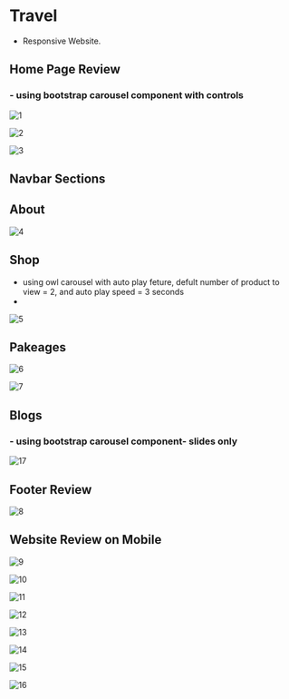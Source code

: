 # Travel

- Responsive Website.

## Home Page Review

  ### - using bootstrap carousel component with controls 
  
  ![1](https://user-images.githubusercontent.com/106487998/188139171-c2816532-0b7a-4485-ab4f-b3de8e0e480a.PNG)

  ![2](https://user-images.githubusercontent.com/106487998/188137865-91f4b3d6-c295-4e4a-aff6-fb87456e4803.PNG)
  
  ![3](https://user-images.githubusercontent.com/106487998/188137871-23844f26-6c5f-4def-ae5a-a985c8cef332.PNG)

## Navbar Sections

  ## About 
  
  ![4](https://user-images.githubusercontent.com/106487998/188143385-521e7d74-da2d-4361-8ff2-f090db5c67a1.PNG)
  
## Shop
- using owl carousel with auto play feture, defult number of product to view = 2, and auto play speed = 3 seconds 
- 
![5](https://user-images.githubusercontent.com/106487998/188137931-c511b218-a12a-4f3c-8da8-11c22899db65.PNG)

## Pakeages 
![6](https://user-images.githubusercontent.com/106487998/188137934-40af3ae1-5720-469b-bd41-a2218831cbe0.PNG)

![7](https://user-images.githubusercontent.com/106487998/188137953-a6d3b037-a007-4967-86cf-22ab941e47f2.PNG)

## Blogs

 ### - using bootstrap carousel component- slides only 
 
![17](https://user-images.githubusercontent.com/106487998/188146217-deb82d1a-d8ac-407e-a5ab-b424a2da3585.PNG)

## Footer Review 

![8](https://user-images.githubusercontent.com/106487998/188137964-37e7fd9f-04d3-4140-9939-11dc575fc7d5.PNG)


## Website Review on Mobile

![9](https://user-images.githubusercontent.com/106487998/188139365-38dfb765-d1ae-4aa3-a2a7-0520400b76c7.PNG)

![10](https://user-images.githubusercontent.com/106487998/188139369-17fdc7aa-cc93-46c0-b617-0c57adf06c1b.PNG)

![11](https://user-images.githubusercontent.com/106487998/188139373-abf01aff-4503-4c44-a0aa-b77a3983fcc3.PNG)

![12](https://user-images.githubusercontent.com/106487998/188139446-9094f168-2ee3-4cf0-87c6-c509b83c0687.PNG)

![13](https://user-images.githubusercontent.com/106487998/188139463-a1ea0983-b054-4705-88a4-704ecc1f0fff.PNG)

![14](https://user-images.githubusercontent.com/106487998/188139476-e593ef74-b23e-4eac-a841-2903ddf1327e.PNG)

![15](https://user-images.githubusercontent.com/106487998/188139482-35209dd9-565d-4dba-961c-ede25daf0de6.PNG)

![16](https://user-images.githubusercontent.com/106487998/188139485-c65f1d7f-0e88-4b6d-9869-354b450130b2.PNG)
